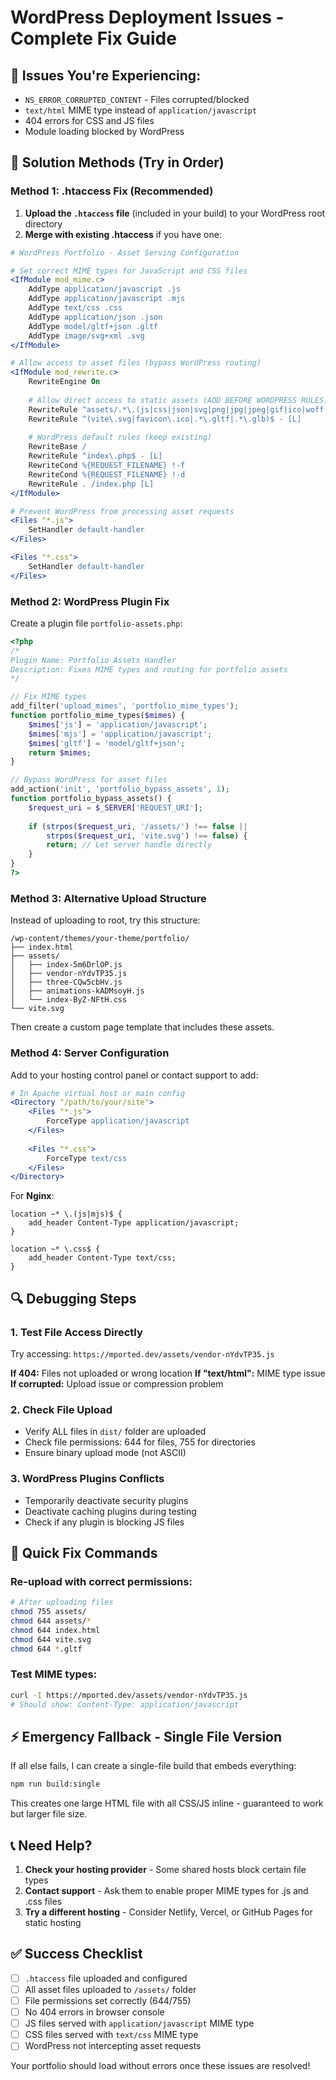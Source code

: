 # WordPress Deployment Issues - Complete Fix Guide

## 🚨 Issues You're Experiencing:
- `NS_ERROR_CORRUPTED_CONTENT` - Files corrupted/blocked
- `text/html` MIME type instead of `application/javascript`
- 404 errors for CSS and JS files
- Module loading blocked by WordPress

## 🔧 Solution Methods (Try in Order)

### Method 1: .htaccess Fix (Recommended)

1. **Upload the `.htaccess` file** (included in your build) to your WordPress root directory
2. **Merge with existing .htaccess** if you have one:

```apache
# WordPress Portfolio - Asset Serving Configuration

# Set correct MIME types for JavaScript and CSS files
<IfModule mod_mime.c>
    AddType application/javascript .js
    AddType application/javascript .mjs
    AddType text/css .css
    AddType application/json .json
    AddType model/gltf+json .gltf
    AddType image/svg+xml .svg
</IfModule>

# Allow access to asset files (bypass WordPress routing)
<IfModule mod_rewrite.c>
    RewriteEngine On
    
    # Allow direct access to static assets (ADD BEFORE WORDPRESS RULES)
    RewriteRule ^assets/.*\.(js|css|json|svg|png|jpg|jpeg|gif|ico|woff|woff2|ttf|eot|gltf|glb)$ - [L]
    RewriteRule ^(vite\.svg|favicon\.ico|.*\.gltf|.*\.glb)$ - [L]
    
    # WordPress default rules (keep existing)
    RewriteBase /
    RewriteRule ^index\.php$ - [L]
    RewriteCond %{REQUEST_FILENAME} !-f
    RewriteCond %{REQUEST_FILENAME} !-d
    RewriteRule . /index.php [L]
</IfModule>

# Prevent WordPress from processing asset requests
<Files "*.js">
    SetHandler default-handler
</Files>

<Files "*.css">
    SetHandler default-handler
</Files>
```

### Method 2: WordPress Plugin Fix

Create a plugin file `portfolio-assets.php`:

```php
<?php
/*
Plugin Name: Portfolio Assets Handler
Description: Fixes MIME types and routing for portfolio assets
*/

// Fix MIME types
add_filter('upload_mimes', 'portfolio_mime_types');
function portfolio_mime_types($mimes) {
    $mimes['js'] = 'application/javascript';
    $mimes['mjs'] = 'application/javascript'; 
    $mimes['gltf'] = 'model/gltf+json';
    return $mimes;
}

// Bypass WordPress for asset files
add_action('init', 'portfolio_bypass_assets', 1);
function portfolio_bypass_assets() {
    $request_uri = $_SERVER['REQUEST_URI'];
    
    if (strpos($request_uri, '/assets/') !== false || 
        strpos($request_uri, 'vite.svg') !== false) {
        return; // Let server handle directly
    }
}
?>
```

### Method 3: Alternative Upload Structure

Instead of uploading to root, try this structure:

```
/wp-content/themes/your-theme/portfolio/
├── index.html
├── assets/
│   ├── index-5m6DrlOP.js
│   ├── vendor-nYdvTP35.js
│   ├── three-CQw5cbHv.js
│   ├── animations-kADMsoyH.js
│   └── index-ByZ-NFtH.css
└── vite.svg
```

Then create a custom page template that includes these assets.

### Method 4: Server Configuration

Add to your hosting control panel or contact support to add:

```apache
# In Apache virtual host or main config
<Directory "/path/to/your/site">
    <Files "*.js">
        ForceType application/javascript
    </Files>
    
    <Files "*.css">
        ForceType text/css
    </Files>
</Directory>
```

For **Nginx**:
```nginx
location ~* \.(js|mjs)$ {
    add_header Content-Type application/javascript;
}

location ~* \.css$ {
    add_header Content-Type text/css;
}
```

## 🔍 Debugging Steps

### 1. Test File Access Directly
Try accessing: `https://mported.dev/assets/vendor-nYdvTP35.js`

**If 404:** Files not uploaded or wrong location
**If "text/html":** MIME type issue
**If corrupted:** Upload issue or compression problem

### 2. Check File Upload
- Verify ALL files in `dist/` folder are uploaded
- Check file permissions: 644 for files, 755 for directories
- Ensure binary upload mode (not ASCII)

### 3. WordPress Plugins Conflicts
- Temporarily deactivate security plugins
- Deactivate caching plugins during testing
- Check if any plugin is blocking JS files

## 🚀 Quick Fix Commands

### Re-upload with correct permissions:
```bash
# After uploading files
chmod 755 assets/
chmod 644 assets/*
chmod 644 index.html
chmod 644 vite.svg
chmod 644 *.gltf
```

### Test MIME types:
```bash
curl -I https://mported.dev/assets/vendor-nYdvTP35.js
# Should show: Content-Type: application/javascript
```

## ⚡ Emergency Fallback - Single File Version

If all else fails, I can create a single-file build that embeds everything:

```bash
npm run build:single
```

This creates one large HTML file with all CSS/JS inline - guaranteed to work but larger file size.

## 📞 Need Help?

1. **Check your hosting provider** - Some shared hosts block certain file types
2. **Contact support** - Ask them to enable proper MIME types for .js and .css files
3. **Try a different hosting** - Consider Netlify, Vercel, or GitHub Pages for static hosting

## ✅ Success Checklist

- [ ] `.htaccess` file uploaded and configured
- [ ] All asset files uploaded to `/assets/` folder
- [ ] File permissions set correctly (644/755)
- [ ] No 404 errors in browser console
- [ ] JS files served with `application/javascript` MIME type
- [ ] CSS files served with `text/css` MIME type
- [ ] WordPress not intercepting asset requests

Your portfolio should load without errors once these issues are resolved!